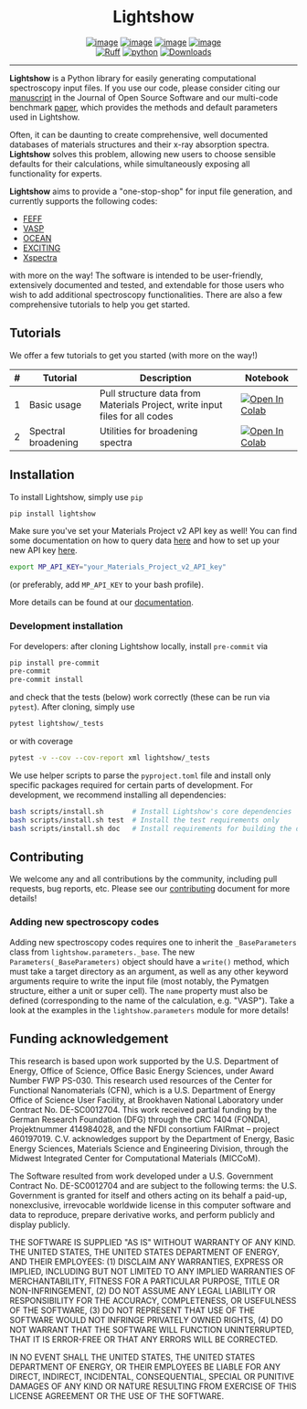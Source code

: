 <div align="center">
    
<!-- ![sysfs line plot](https://raw.githubusercontent.com/AI-multimodal/Lightshow/master/docs/_static/images/lightshow.jpg) -->

# Lightshow

<!--badges-start-->
[![image](https://joss.theoj.org/papers/a9cabcd7f4b85a926a797997c6622b43/status.svg)](https://joss.theoj.org/papers/a9cabcd7f4b85a926a797997c6622b43)
[![image](https://github.com/AI-multimodal/Lightshow/actions/workflows/ci.yml/badge.svg)](https://github.com/AI-multimodal/Lightshow/actions/workflows/ci.yml)
[![image](https://codecov.io/gh/AI-multimodal/Lightshow/branch/master/graph/badge.svg?token=CW7BMFA5O7)](https://codecov.io/gh/AI-multimodal/Lightshow)
[![image](https://app.codacy.com/project/badge/Grade/d31a4e18672c4d71bbaafa719181c140)](https://www.codacy.com/gh/AI-multimodal/Lightshow/dashboard?utm_source=github.com&amp;utm_medium=referral&amp;utm_content=AI-multimodal/Lightshow&amp;utm_campaign=Badge_Grade) <br>
[![Ruff](https://img.shields.io/endpoint?url=https://raw.githubusercontent.com/astral-sh/ruff/main/assets/badge/v2.json)](https://github.com/astral-sh/ruff)
[![python](https://img.shields.io/badge/-Python_3.9+-blue?logo=python&logoColor=white)](https://github.com/pre-commit/pre-commit)
[![Downloads](https://static.pepy.tech/badge/lightshow)](https://pepy.tech/project/lightshow)
<!--badges-end-->
</div>

    
------------------------------------------------------------------------

<!--lightshow-intro-start-->
**Lightshow** is a Python library for easily generating computational
spectroscopy input files. If you use our code, please consider citing our [manuscript](https://doi.org/10.21105/joss.05182) in the Journal of Open Source Software and our multi-code benchmark [paper](https://doi.org/10.1103/PhysRevMaterials.8.013801), which provides the methods and default parameters used in Lightshow.

Often, it can be daunting to create comprehensive, well documented
databases of materials structures and their x-ray absorption spectra.
**Lightshow** solves this problem, allowing new users to choose sensible
defaults for their calculations, while simultaneously exposing all
functionality for experts.

**Lightshow** aims to provide a \"one-stop-shop\" for input file
generation, and currently supports the following codes:

-   [FEFF](https://feff.phys.washington.edu)
-   [VASP](https://www.vasp.at)
-   [OCEAN](https://www.nist.gov/services-resources/software/ocean)
-   [EXCITING](https://exciting-code.org)
-   [Xspectra](https://gitlab.com/QEF/q-e/-/tree/master/XSpectra)

with more on the way! The software is intended to be user-friendly,
extensively documented and tested, and extendable for those users who
wish to add additional spectroscopy functionalities. There are also a
few comprehensive tutorials to help you get started.

<!--lightshow-intro-end-->


## Tutorials

We offer a few tutorials to get you started (with more on the way!)

| # | Tutorial | Description | Notebook |
| ------------- | ------------- | ------------- | ------------- |
| 1 | Basic usage | Pull structure data from Materials Project, write input files for all codes | [![Open In Colab](https://colab.research.google.com/assets/colab-badge.svg)](https://colab.research.google.com/github/AI-multimodal/Lightshow/blob/master/notebooks/00_basic_usage.ipynb) |
| 2 | Spectral broadening | Utilities for broadening spectra |[![Open In Colab](https://colab.research.google.com/assets/colab-badge.svg)](https://colab.research.google.com/github/AI-multimodal/Lightshow/blob/master/notebooks/01_Ti_K_anatase_broaden.ipynb) |


## Installation

<!--standard-installation-start-->

To install Lightshow, simply use `pip`

``` bash
pip install lightshow
```

Make sure you've set your Materials Project v2 API key as well! You can find some documentation on how to query data [here](https://docs.materialsproject.org/downloading-data/using-the-api/querying-data) and how to set up your new API key [here](https://next-gen.materialsproject.org/api).

```bash
export MP_API_KEY="your_Materials_Project_v2_API_key"
```

(or preferably, add `MP_API_KEY` to your bash profile).

More details can be found at our [documentation](https://ai-multimodal.github.io/Lightshow/installation.html).

<!--standard-installation-end-->


### Development installation


<!--dev-installation-start-->

For developers: after cloning Lightshow locally, install `pre-commit` via

```bash
pip install pre-commit
pre-commit
pre-commit install
```


and check that the tests (below) work correctly (these can be run via `pytest`). After cloning, simply use
```bash
pytest lightshow/_tests
```

or with coverage

```bash
pytest -v --cov --cov-report xml lightshow/_tests
```

We use helper scripts to parse the ``pyproject.toml`` file and install only specific packages required for certain parts of development. For development, we recommend installing all dependencies:

```bash
bash scripts/install.sh       # Install Lightshow's core dependencies
bash scripts/install.sh test  # Install the test requirements only
bash scripts/install.sh doc   # Install requirements for building the docs
```


<!--dev-installation-end-->


## Contributing 

We welcome any and all contributions by the community, including pull requests, bug reports, etc.
Please see our [contributing](https://github.com/AI-multimodal/Lightshow/blob/master/CONTRIBUTING.md) document for more details!

### Adding new spectroscopy codes

Adding new spectroscopy codes requires one to inherit the `_BaseParameters` class from `lightshow.parameters._base`.
The new `Parameters(_BaseParameters)` object should have a `write()` method, which must take a target directory as an
argument, as well as any other keyword arguments require to write the input file (most notably, the Pymatgen structure,
either a unit or super cell). The `name` property must also be defined (corresponding to the name of the calculation,
e.g. "VASP"). Take a look at the examples in the `lightshow.parameters` module for more details!


## Funding acknowledgement

<!--funding-start-->
This research is based upon work supported by the U.S. Department of
Energy, Office of Science, Office Basic Energy Sciences, under Award
Number FWP PS-030. This research used resources of the Center for
Functional Nanomaterials (CFN), which is a U.S. Department of Energy
Office of Science User Facility, at Brookhaven National Laboratory under
Contract No. DE-SC0012704. This work received partial funding by the German Research Foundation
(DFG) through the CRC 1404 (FONDA), Projektnummer 414984028, and the NFDI consortium FAIRmat – project 460197019.
C.V. acknowledges support by the Department of Energy, Basic Energy Sciences, Materials Science and Engineering Division,
through the Midwest Integrated Center for Computational Materials (MICCoM).

The Software resulted from work developed under a U.S. Government
Contract No. DE-SC0012704 and are subject to the following terms: the
U.S. Government is granted for itself and others acting on its behalf a
paid-up, nonexclusive, irrevocable worldwide license in this computer
software and data to reproduce, prepare derivative works, and perform
publicly and display publicly.

THE SOFTWARE IS SUPPLIED \"AS IS\" WITHOUT WARRANTY OF ANY KIND. THE
UNITED STATES, THE UNITED STATES DEPARTMENT OF ENERGY, AND THEIR
EMPLOYEES: (1) DISCLAIM ANY WARRANTIES, EXPRESS OR IMPLIED, INCLUDING
BUT NOT LIMITED TO ANY IMPLIED WARRANTIES OF MERCHANTABILITY, FITNESS
FOR A PARTICULAR PURPOSE, TITLE OR NON-INFRINGEMENT, (2) DO NOT ASSUME
ANY LEGAL LIABILITY OR RESPONSIBILITY FOR THE ACCURACY, COMPLETENESS, OR
USEFULNESS OF THE SOFTWARE, (3) DO NOT REPRESENT THAT USE OF THE
SOFTWARE WOULD NOT INFRINGE PRIVATELY OWNED RIGHTS, (4) DO NOT WARRANT
THAT THE SOFTWARE WILL FUNCTION UNINTERRUPTED, THAT IT IS ERROR-FREE OR
THAT ANY ERRORS WILL BE CORRECTED.

IN NO EVENT SHALL THE UNITED STATES, THE UNITED STATES DEPARTMENT OF
ENERGY, OR THEIR EMPLOYEES BE LIABLE FOR ANY DIRECT, INDIRECT,
INCIDENTAL, CONSEQUENTIAL, SPECIAL OR PUNITIVE DAMAGES OF ANY KIND OR
NATURE RESULTING FROM EXERCISE OF THIS LICENSE AGREEMENT OR THE USE OF
THE SOFTWARE.
<!--funding-end-->
